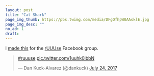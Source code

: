 ```yaml
---
layout: post
title: "Cat Shark"
page_img_thumb: https://pbs.twimg.com/media/DFgOfhpW0AAsklE.jpg
page_img_desc: ""
no_ad: 1
draft: 
---
```


I <a href="https://www.facebook.com/groups/ruuuse/permalink/1429597290437474/">made this</a> for the <a href="https://www.facebook.com/groups/1144470838950122/">rUUUse</a> Facebook group.

<blockquote class="twitter-tweet" data-lang="en"><p lang="und" dir="ltr"><a href="https://twitter.com/hashtag/ruuuse?src=hash">#ruuuse</a> <a href="https://t.co/1uuhk0ibbN">pic.twitter.com/1uuhk0ibbN</a></p>&mdash; Dan Kuck-Alvarez (@dankuck) <a href="https://twitter.com/dankuck/status/889476902725046276">July 24, 2017</a></blockquote>
<script async src="//platform.twitter.com/widgets.js" charset="utf-8"></script>

